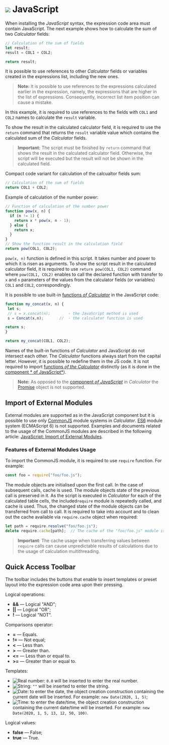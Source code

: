 # ![](../../../images/icons/calcdata/javascript_default.svg) JavaScript

When installing the *JavaScript* syntax, the expression code area must contain JavaScript.
The next example shows how to calculate the sum of two *Calculator* fields:

```javascript
// Calculation of the sum of fields
let result;
result = COL1 + COL2;

return result;
```

It is possible to use references to other *Calculator* fields or variables created in the expressions list, including the new ones.

> **Note:** It is possible to use references to the expressions calculated earlier in the expression, namely, the expressions that are higher in the list of expressions. Consequently, incorrect list item position can cause a mistake.

In this example, it is required to use references to the fields with `COL1` and `COL2` names to calculate the `result` variable.

To show the result in the calculated calculator field, it is required to use the `return` command that returns the `result` variable value which contains the calculated sum of the *Calculator* fields.

> **Important:** The script must be finished by `return` command that shows the result in the calculated calculator field. Otherwise, the script will be executed but the result will not be shown in the calculated field.

Compact code variant for calculation of the calcualtor fields sum:

```javascript
// Calculation of the sum of fields
return COL1 + COL2;
```

Example of calculation of the number power:

```javascript
// Function of calculation of the number power
function pow(x, n) {
  if (n != 1) {
    return x * pow(x, n - 1);
  } else {
    return x;
  }
}
// Show the function result in the calculation field
return pow(COL1, COL2);
```

`pow(x, n)` function is defined in this script. It takes number and power to which it is risen as arguments.
To show the script result in the calculated calculator field, it is required to use `return pow(COL1, COL2)` command where `pow(COL1, COL2)` enables to call the declared function with transfer to `х` and `n` parameters of the values from the calculator fields (or variables) `COL1` and `COL2`, correspondingly.

It is possible to use built-in [functions *of Calculator*](../../func/calc-func/README.md) in the JavaScript code:

```javascript
function my_concat(x, n) {
 let s;
 // s = x.concat(n);        - the JavaScript method is used
 s = Concat(x,n);       //  - the calculator function is used

return s;
}

return my_concat(COL1, COL2);
```

Names of the built-in functions of *Calculator* and JavaScript do not intersect each other. The *Calculator* functions always start from the capital letter. However, it is possible to redefine them in the JS code.  It is not required to import [functions *of the Calculator*](../../func/calc-func/README.md) distinctly (as it is done in the [component * of JavaScript*](../java-script/calc-functions.md)).

> **Note:** As opposed to the [component *of JavaScript*](../java-script/README.md) in *Calculator* the [Promise](https://developer.mozilla.org/ru/docs/Web/JavaScript/Reference/Global_Objects/Promise) object is not supported.

## Import of External Modules

External modules are supported as in the JavaScript component but it is possible to use only [CommonJS](http://wiki.commonjs.org/wiki/Modules/1.1.1) module systems in *Calculator*. [ES6](https://www.ecma-international.org/ecma-262/6.0/#sec-modules) module system (ECMAScript 6) is not supported. Examples and documents related to the usage of the CommonJS modules are described in the following article: [JavaScript: Import of External Modules](../../../processors/transformation/java-script/external-modules.html#modulnye-sistemy).

### Features of External Modules Usage

To import the CommonJS module, it is required to use `require` function. For example:

```javascript
const foo = require("foo/foo.js");
```

The module objects are initialised upon the first call. In the case of subsequent calls, cache is used. The module objects state of the previous call is preserved in it. As the script is executed in *Calculator* for each of the calculated table cells, the included`require` module is repeatedly called, and cache is used. Thus, the changed state of the module objects can be transferred from call to call. It is required to take into account and to clean out the cache available via `require.cache` object when required:

```javascript
let path = require.resolve("foo/foo.js");
delete require.cache[path];  // The cache of the "foo/foo.js" module is cleaned out.
```

> **Important**: The cache usage when transferring values between `require` calls can cause unpredictable results of calculations due to the usage of calculation multithreading.

## Quick Access Toolbar

The toolbar includes the buttons that enable to insert templates or preset layout into the expression code area upon their pressing.

Logical operations:

* **&&** — Logical "AND";
* **||** — Logical "OR";
* **!** — Logical "NOT".

Comparisons operator:

* **=** — Equals.
* **!=** — Not equal;
* **<** — Less than.
* **>** — Greater than.
* **<=** — Less than or equal to.
* **>=** — Greater than or equal to.

Templates:

* ![Real number](../../../images/icons/toolbar-controls/type-float_default.svg): `0.0` will be inserted to enter the real number.
* ![String](../../../images/icons/toolbar-controls/type-string_default.svg): `""` will be inserted to enter the string.
* ![Date](../../../images/icons/toolbar-controls/type-date_default.svg): to enter the date, the object creation construction containing the current date will be inserted. For example: `new Date(2020, 1, 5)`;
* ![Time](../../../images/icons/toolbar-controls/type-time_default.svg):  to enter the date/time, the object creation construction containing the current date/time will be inserted. For example: `new Date(2020, 1, 5, 13, 12, 50, 100)`.

Logical values:

* **false** — False;
* **true** — True.
